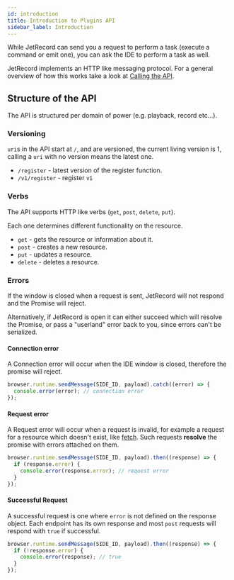 ```yaml
---
id: introduction
title: Introduction to Plugins API
sidebar_label: Introduction
---
```


While JetRecord can send you a request to perform a task (execute a command or emit one), you can ask the IDE to perform a task as well.

JetRecord implements an HTTP like messaging protocol. For a general overview of how this works take a look at [Calling the API](../../plugins/plugins-getting-started#calling-the-api).  

## Structure of the API

The API is structured per domain of power (e.g. playback, record etc...).  

### Versioning

`uri`s in the API start at `/`, and are versioned, the current living version is 1, calling a `uri` with no version means the latest one.  

- `/register` - latest version of the register function.
- `/v1/register` - register `v1`

### Verbs

The API supports HTTP like verbs (`get`, `post`, `delete`, `put`).  

Each one determines different functionality on the resource.  

- `get` - gets the resource or information about it.
- `post` - creates a new resource.
- `put` - updates a resource.
- `delete` - deletes a resource.

### Errors

If the window is closed when a request is sent, JetRecord will not respond and the Promise will reject.  

Alternatively, if JetRecord is open it can either succeed which will resolve the Promise, or pass a "userland" error back to you, since errors can't be serialized.  

#### Connection error

A Connection error will occur when the IDE window is closed, therefore the promise will reject.

```js
browser.runtime.sendMessage(SIDE_ID, payload).catch((error) => {
  console.error(error); // connection error
});
```

#### Request error

A Request error will occur when a request is invalid, for example a request for a resource which doesn't exist, like [fetch](https://developer.mozilla.org/en-US/docs/Web/API/Fetch_API). Such requests **resolve** the promise with errors attached on them.

```js
browser.runtime.sendMessage(SIDE_ID, payload).then((response) => {
  if (response.error) {
    console.error(response.error); // request error
  }
});
```

#### Successful Request

A successful request is one where `error` is not defined on the response object. Each endpoint has its own response and most `post` requests will respond with `true` if successful.

```js
browser.runtime.sendMessage(SIDE_ID, payload).then((response) => {
  if (!response.error) {
    console.error(response); // true
  }
});
```
